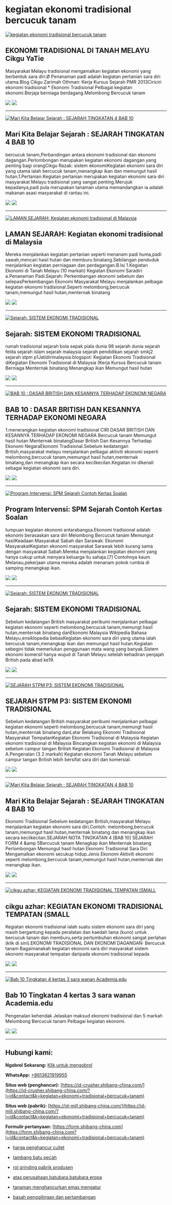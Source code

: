 # kegiatan ekonomi tradisional bercucuk tanam

<a href="https://swt.shibang-china.com/?l=id&img&k=kegiatan+ekonomi+tradisional+bercucuk+tanam" target="_blank">![kegiatan ekonomi tradisional bercucuk tanam](http://static.shibang-china.com/all-800x300/872.jpg)</a>

## EKONOMI TRADISIONAL DI TANAH MELAYU Cikgu YaTie
Masyarakat Melayu tradisional mengamalkan kegiatan ekonomi yang berbentuk sara diri.Ø Penanaman padi adalah kegiatan pertanian sara diri utama.Blog Cikgu Zarimah Othman: Kerja Kursus Sejarah PMR 2013Ciriciri ekonomi tradisional * Ekonomi Tradisional Pelbagai kegiatan ekonomi.Berjaja berniaga berdagang.Melombong Bercucuk tanam


<a href="https://whatsapp.shibangsoft.com/WhatsApp.php" target="_blank" title="WhatsApp">![](http://static.shibang-china.com/icon/whatsapp.png)</a> <a href="https://swt.shibang-china.com/?l=id&icon&k=kegiatan+ekonomi+tradisional+bercucuk+tanam" target="_blank">![](http://static.shibang-china.com/icon/chat-id.png)</a>

---

<a href="https://swt.shibang-china.com/?l=id&img&k=kegiatan+ekonomi+tradisional+bercucuk+tanam" target="_blank">![Mari Kita Belajar Sejarah : SEJARAH TINGKATAN 4 BAB 10](http://static.shibang-china.com/all-800x300/468.jpg)</a>

## Mari Kita Belajar Sejarah : SEJARAH TINGKATAN 4 BAB 10
bercucuk tanam,Perbandingan antara ekonomi tradisional dan ekonomi dagangan.Perlombongan merupakan kegiatan ekonomi dagangan yang penting bagi orangCikgu Razak: sistem ekonomiKegiatan ekonomi sara diri yang utama ialah bercucuk tanam,menangkap ikan dan memungut hasil hutan.1.Pertanian.Kegiatan pertanian merupakan kegiatan ekonomi sara diri masyarakat Melayu tradisional yang sangat penting.Merujuk kepadanya,padi pula merupakan tanaman utama memandangkan ia adalah makanan asasi masyarakat di rantau ini.


<a href="https://whatsapp.shibangsoft.com/WhatsApp.php" target="_blank" title="WhatsApp">![](http://static.shibang-china.com/icon/whatsapp.png)</a> <a href="https://swt.shibang-china.com/?l=id&icon&k=kegiatan+ekonomi+tradisional+bercucuk+tanam" target="_blank">![](http://static.shibang-china.com/icon/chat-id.png)</a>

---

<a href="https://swt.shibang-china.com/?l=id&img&k=kegiatan+ekonomi+tradisional+bercucuk+tanam" target="_blank">![LAMAN SEJARAH: Kegiatan ekonomi tradisional di Malaysia](http://static.shibang-china.com/all-800x300/616.jpg)</a>

## LAMAN SEJARAH: Kegiatan ekonomi tradisional di Malaysia
Mereka menjalankan kegiatan pertanian seperti menanam padi huma,padi sawah,mencari hasil hutan dan memburu binatang.Sebilangan penduduk menjalankan kegiatan perniagaan dan perdagangan.B.Isi 1.Kegiatan Ekonomi di Tanah Melayu (10 markah) Kegiatan Ekonomi Saradiri a.Penanaman Padi.Sejarah: Perkembangan ekonomi sebelum dan selepasPerkembangan Ekonomi Masyarakat Melayu menjalankan pelbagai kegiatan ekonomi tradisional.Seperti melombong,bercucuk tanam,memungut hasil hutan,menternak binatang


<a href="https://whatsapp.shibangsoft.com/WhatsApp.php" target="_blank" title="WhatsApp">![](http://static.shibang-china.com/icon/whatsapp.png)</a> <a href="https://swt.shibang-china.com/?l=id&icon&k=kegiatan+ekonomi+tradisional+bercucuk+tanam" target="_blank">![](http://static.shibang-china.com/icon/chat-id.png)</a>

---

<a href="https://swt.shibang-china.com/?l=id&img&k=kegiatan+ekonomi+tradisional+bercucuk+tanam" target="_blank">![Sejarah: SISTEM EKONOMI TRADISIONAL](http://static.shibang-china.com/all-800x300/662.jpg)</a>

## Sejarah: SISTEM EKONOMI TRADISIONAL
rumah tradisional sejarah bola sepak piala dunia 98 sejarah dunia sejarah felda sejarah islam sejarah malaysia sejarah pendidikan sejarah smkj2 sejarah stpm p1Jatidirimalaysia.blogspot: Kegiatan Ekonomi Tradisional diKegiatan Ekonomi Tradisional di Malaysia (Kerja Kursus Bercucuk tanam Berniaga Menternak binatang Menangkap ikan Memungut hasil hutan


<a href="https://whatsapp.shibangsoft.com/WhatsApp.php" target="_blank" title="WhatsApp">![](http://static.shibang-china.com/icon/whatsapp.png)</a> <a href="https://swt.shibang-china.com/?l=id&icon&k=kegiatan+ekonomi+tradisional+bercucuk+tanam" target="_blank">![](http://static.shibang-china.com/icon/chat-id.png)</a>

---

<a href="https://swt.shibang-china.com/?l=id&img&k=kegiatan+ekonomi+tradisional+bercucuk+tanam" target="_blank">![BAB 10 : DASAR BRITISH DAN KESANNYA TERHADAP EKONOMI NEGARA](http://static.shibang-china.com/all-800x300/522.jpg)</a>

## BAB 10 : DASAR BRITISH DAN KESANNYA TERHADAP EKONOMI NEGARA
1.menerangkan kegiatan ekonomi tradisional CIRI DASAR BRITISH DAN KESANNYA TERHADAP EKONOMI NEGARA Bercucuk tanam Memungut hasil hutan Menternak binatangDasar British Dan Kesannya Terhadap Ekonomi NegaraEkonomi Tradisional.Sebelum kedatangan British,masyarakat melayu menjalankan pelbagai aktiviti ekonomi seperti melombong,bercucuk tanam,memungut hasil hutan,menternak binatang,dan menangkap ikan secara kecilkecilan.Kegiatan ini dikenali sebagai kegiatan ekonomi sara diri.


<a href="https://whatsapp.shibangsoft.com/WhatsApp.php" target="_blank" title="WhatsApp">![](http://static.shibang-china.com/icon/whatsapp.png)</a> <a href="https://swt.shibang-china.com/?l=id&icon&k=kegiatan+ekonomi+tradisional+bercucuk+tanam" target="_blank">![](http://static.shibang-china.com/icon/chat-id.png)</a>

---

<a href="https://swt.shibang-china.com/?l=id&img&k=kegiatan+ekonomi+tradisional+bercucuk+tanam" target="_blank">![Program Intervensi: SPM Sejarah Contoh Kertas Soalan](http://static.shibang-china.com/all-800x300/1171.jpg)</a>

## Program Intervensi: SPM Sejarah Contoh Kertas Soalan
tumpuan kegiatan ekonomi antarabangsa.Ekonomi tradisional adalah ekonomi berasaskan sara diri Melombong Bercucuk tanam Memungut hasilKeadaan Masyarakat Sabah dan Sarawak: Ekonomi MasyarakatKegiatan ekonomi masyarakat Sarawak lebih kurang sama dengan masyarakat Sabah.Mereka menjalankan kegiatan ekonomi yang hanya cukup untuk menyara keluarga itu sahaja.[7] Contohnya kaum Melanau,pekerjaan utama mereka adalah menanam pokok rumbia di samping menangkap ikan.


<a href="https://whatsapp.shibangsoft.com/WhatsApp.php" target="_blank" title="WhatsApp">![](http://static.shibang-china.com/icon/whatsapp.png)</a> <a href="https://swt.shibang-china.com/?l=id&icon&k=kegiatan+ekonomi+tradisional+bercucuk+tanam" target="_blank">![](http://static.shibang-china.com/icon/chat-id.png)</a>

---

<a href="https://swt.shibang-china.com/?l=id&img&k=kegiatan+ekonomi+tradisional+bercucuk+tanam" target="_blank">![Sejarah: SISTEM EKONOMI TRADISIONAL](http://static.shibang-china.com/all-800x300/1258.jpg)</a>

## Sejarah: SISTEM EKONOMI TRADISIONAL
Sebelum kedatangan British masyarakat peribumi menjalankan pelbagai kegiatan ekonomi seperti melombong,bercucuk tanam,memungt hasil hutan,menternak binatang danEkonomi Malaysia Wikipedia Bahasa Melayu,ensiklopedia bebasKegiatan ekonomi sara diri yang utama ialah bercucuk tanam,menangkap ikan dan memungut hasil hutan.Kegiatan sebegini tidak memerlukan penggunaan mata wang yang banyak.Sistem ekonomi komersil hanya wujud di Tanah Melayu setelah kehadiran penjajah British pada abad ke19.


<a href="https://whatsapp.shibangsoft.com/WhatsApp.php" target="_blank" title="WhatsApp">![](http://static.shibang-china.com/icon/whatsapp.png)</a> <a href="https://swt.shibang-china.com/?l=id&icon&k=kegiatan+ekonomi+tradisional+bercucuk+tanam" target="_blank">![](http://static.shibang-china.com/icon/chat-id.png)</a>

---

<a href="https://swt.shibang-china.com/?l=id&img&k=kegiatan+ekonomi+tradisional+bercucuk+tanam" target="_blank">![SEJARAH STPM P3: SISTEM EKONOMI TRADISIONAL](http://static.shibang-china.com/all-800x300/706.jpg)</a>

## SEJARAH STPM P3: SISTEM EKONOMI TRADISIONAL
Sebelum kedatangan British masyarakat peribumi menjalankan pelbagai kegiatan ekonomi seperti melombong,bercucuk tanam,memungt hasil hutan,menternak binatang danLatar Belakang Ekonomi Tradisional Masyarakat TempatanKegiatan Ekonomi Tradisional di Malaysia Kegiatan ekonomi tradisional di Malaysia Bincangkan kegiatan ekonomi di Malaysia sebelum campur tangan British Kegiatan Ekonomi Tradisional di Malaysia A.Pengenalan (3 2 markah) Kegiatan ekonomi Tanah Melayu sebelum campur tangan British lebih bersifat sara diri dan komersial.


<a href="https://whatsapp.shibangsoft.com/WhatsApp.php" target="_blank" title="WhatsApp">![](http://static.shibang-china.com/icon/whatsapp.png)</a> <a href="https://swt.shibang-china.com/?l=id&icon&k=kegiatan+ekonomi+tradisional+bercucuk+tanam" target="_blank">![](http://static.shibang-china.com/icon/chat-id.png)</a>

---

<a href="https://swt.shibang-china.com/?l=id&img&k=kegiatan+ekonomi+tradisional+bercucuk+tanam" target="_blank">![Mari Kita Belajar Sejarah : SEJARAH TINGKATAN 4 BAB 10](http://static.shibang-china.com/all-800x300/484.jpg)</a>

## Mari Kita Belajar Sejarah : SEJARAH TINGKATAN 4 BAB 10
Ekonomi Tradisional Sebelum kedatangan British,masyarakat Melayu menjalankan kegiatan ekonomi sara diri.Contoh: melombong,bercucuk tanam,memungut hasil hutan,menternak binatang dan menangkap ikan secara kecilkecilan.SEJARAH NOTA TINGKATAN 4 [BAB 10] SEJARAH FORM 4 &amp 5Bercucuk tanam Menagkap ikan Menternak binatang Perlombongan Memungut hasil hutan Ekonomi Tradisional Sara Diri Mengamalkan ekonomi secukup hidup.Jenis Ekonomi Aktiviti ekonomi seperti melombong,bercucuk tanam,memungut hasil hutan,menternak dan menangkap ikan.


<a href="https://whatsapp.shibangsoft.com/WhatsApp.php" target="_blank" title="WhatsApp">![](http://static.shibang-china.com/icon/whatsapp.png)</a> <a href="https://swt.shibang-china.com/?l=id&icon&k=kegiatan+ekonomi+tradisional+bercucuk+tanam" target="_blank">![](http://static.shibang-china.com/icon/chat-id.png)</a>

---

<a href="https://swt.shibang-china.com/?l=id&img&k=kegiatan+ekonomi+tradisional+bercucuk+tanam" target="_blank">![cikgu azhar: KEGIATAN EKONOMI TRADISIONAL TEMPATAN (SMALL](http://static.shibang-china.com/all-800x300/1473.jpg)</a>

## cikgu azhar: KEGIATAN EKONOMI TRADISIONAL TEMPATAN (SMALL
Kegiatan ekonomi tradisional ialah suatu sistem ekonomi sara diri yang masih bergantung kepada peralatan dan kaedah lama (kuno) untuk bercucuk tanam dan memburu,serta pertumbuhan ekonomi sangat perlahan (klik di sini).EKONOMI TRADISIONAL DAN EKONOMI DAGANGAN· Bercucuk tanam Bagaimanakah kegiatan ekonomi sara diri masyarakat sistem ekonomi masyarakat tempatan daripada ekonomi tradisional kepada


<a href="https://whatsapp.shibangsoft.com/WhatsApp.php" target="_blank" title="WhatsApp">![](http://static.shibang-china.com/icon/whatsapp.png)</a> <a href="https://swt.shibang-china.com/?l=id&icon&k=kegiatan+ekonomi+tradisional+bercucuk+tanam" target="_blank">![](http://static.shibang-china.com/icon/chat-id.png)</a>

---

<a href="https://swt.shibang-china.com/?l=id&img&k=kegiatan+ekonomi+tradisional+bercucuk+tanam" target="_blank">![Bab 10 Tingkatan 4 kertas 3 sara wanan Academia.edu](http://static.shibang-china.com/all-800x300/779.jpg)</a>

## Bab 10 Tingkatan 4 kertas 3 sara wanan Academia.edu
Pengenalan kehendak Jelaskan maksud ekonomi tradisional dan 5 markah Melombong Bercucuk tanam Pelbagai kegiatan ekonomi.

<a href="https://whatsapp.shibangsoft.com/WhatsApp.php" target="_blank" title="WhatsApp">![](http://static.shibang-china.com/icon/whatsapp.png)</a> <a href="https://swt.shibang-china.com/?l=id&icon&k=kegiatan+ekonomi+tradisional+bercucuk+tanam" target="_blank">![](http://static.shibang-china.com/icon/chat-id.png)</a>

---
## Hubungi kami:

**Ngobrol Sekarang:** [Klik untuk mengobrol](https://swt.shibang-china.com?l=id&contact&k=kegiatan+ekonomi+tradisional+bercucuk+tanam)

**WhatsApp:**  [+8613621919955](https://whatsapp.shibangsoft.com/WhatsApp.php)

**Situs web (penghancur):** [https://id-crusher.shibang-china.com/](https://id-crusher.shibang-china.com/?l=id&contact&k=kegiatan+ekonomi+tradisional+bercucuk+tanam)

**Situs web (pabrik):** [https://id-mill.shibang-china.com/](https://id-mill.shibang-china.com/?l=id&contact&k=kegiatan+ekonomi+tradisional+bercucuk+tanam)

**Formulir pertanyaan:** [https://form.shibang-china.com](https://form.shibang-china.com?l=id&contact&k=kegiatan+ekonomi+tradisional+bercucuk+tanam)

* [harga penghancur cullet](../40/harga%20penghancur%20cullet.md)

* [tambang batu pecah](../31/tambang%20batu%20pecah.md)

* [rol grinding pabrik produsen](../33/rol%20grinding%20pabrik%20produsen.md)

* [atas perusahaan batubara batubara eropa](../33/atas%20perusahaan%20batubara%20batubara%20eropa.md)

* [tanaman menghancurkan emas mengatur](../35/tanaman%20menghancurkan%20emas%20mengatur.md)

* [basah penggilingan dan pertambangan](../35/basah%20penggilingan%20dan%20pertambangan.md)